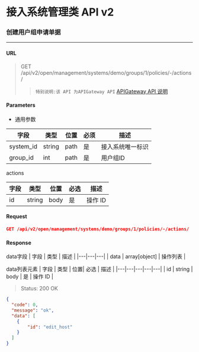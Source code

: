 # 接入系统管理类 API v2
### 创建用户组申请单据

-------

#### URL

> GET /api/v2/open/management/systems/demo/groups/1/policies/-/actions/
> > `特别说明:该 API 为APIGateway API` [APIGateway API 说明](../01-Overview/01-BackendAPIvsESBAPI.md)


#### Parameters

* 通用参数

| 字段 | 类型 | 位置 | 必须 | 描述 |
|---|---|---|---|---|
| system_id | string | path | 是 | 接入系统唯一标识 |
| group_id | int | path | 是 | 用户组ID |

actions

| 字段 | 类型 | 位置| 必选 | 描述 |
|---|---|---|---|---|
| id | string | body | 是 | 操作 ID |

#### Request
```json
GET /api/v2/open/management/systems/demo/groups/1/policies/-/actions/
```

#### Response

data字段
| 字段 | 类型 | 描述 |
|---|---|---|
| data | array[object] | 操作列表 |

data列表元素
| 字段 | 类型 | 位置| 必选 | 描述 |
|---|---|---|---|---|
| id | string | body | 是 | 操作 ID |

> Status: 200 OK

```json
{
  "code": 0,
  "message": "ok",
  "data": [
    {
        "id": "edit_host"
    }
  ]
}
```
